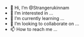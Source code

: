 - 👋 Hi, I’m @Strangerukinnam
- 👀 I’m interested in ...
- 🌱 I’m currently learning ...
- 💞️ I’m looking to collaborate on ...
- 📫 How to reach me ...

<!---
Strangerukinnam/Strangerukinnam is a ✨ special ✨ repository because its `README.md` (this file) appears on your GitHub profile.
You can click the Preview link to take a look at your changes.
--->
